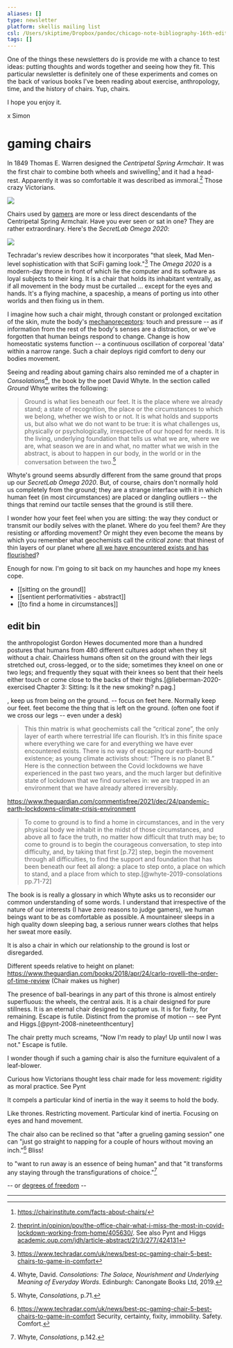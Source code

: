 ```yaml
---
aliases: []
type: newsletter
platform: skellis mailing list
csl: /Users/skiptime/Dropbox/pandoc/chicago-note-bibliography-16th-edition.csl
tags: []
---
```



One of the things these newsletters do is provide me with a chance to test ideas: putting thoughts and words together and seeing how they fit. This particular newsletter is definitely one of these experiments and comes on the back of various books I've been reading about exercise, anthropology, time, and the history of chairs. Yup, chairs.

I hope you enjoy it.

x Simon

# gaming chairs

In 1849 Thomas E. Warren designed the _Centripetal Spring Armchair_. It was the first chair to combine both wheels and swivelling[^warren] and it had a head-rest. Apparently it was so comfortable it was described as immoral.[^jha] Those crazy Victorians.

![](/assets/centripetal.jpg)

Chairs used by [gamers](https://en.wikipedia.org/wiki/Gamer) are more or less direct descendants of the Centripetal Spring Armchair. Have you ever seen or sat in one? They are rather extraordinary. Here's the _SecretLab Omega 2020_:

![](/assets/gaming-chair.jpg)

Techradar's review describes how it incorporates "that sleek, Mad Men-level sophistication with that SciFi gaming look."[^rev1] The _Omega 2020_ is a modern-day throne in front of which lie the computer and its software as loyal subjects to their king. It is a chair that holds its inhabitant ventrally, as if all movement in the body must be curtailed ... except for the eyes and hands. It's a flying machine, a spaceship, a means of porting us into other worlds and then fixing us in them. 

I imagine how such a chair might, through constant or prolonged excitation of the skin, mute the body's [mechanoreceptors](https://en.wikipedia.org/wiki/Mechanoreceptor): touch and pressure -- as if information from the rest of the body's senses are a distraction, or we've forgotten that human beings respond to change. Change is how homeostatic systems function -- a continuous oscillation of corporeal 'data' within a narrow range. Such a chair deploys rigid comfort to deny our bodies movement. 

Seeing and reading about gaming chairs also reminded me of a chapter in  _Consolations_[^dw], the book by the poet David Whyte. In the section called _Ground_ Whyte writes the following: 

> Ground is what lies beneath our feet. It is the place where we already stand; a state of recognition, the place or the circumstances to which we belong, whether we wish to or not. It is what holds and supports us, but also what we do not want to be true: it is what challenges us, physically or psychologically, irrespective of our hoped for needs. It is the living, underlying foundation that tells us what we are, where we are, what season we are in and what, no matter what we wish in the abstract, is about to happen in our body, in the world or in the conversation between the two.[^dw71]

Whyte's ground seems absurdly different from the same ground that props up our _SecretLab Omega 2020_. But, of course, chairs don't normally hold us completely from the ground; they are a strange interface with it in which human feet (in most circumstances) are placed or dangling outliers -- the things that remind our tactile senses that the ground is still there.

I wonder how your feet feel when you are sitting: the way they conduct or transmit our bodily selves with the planet. Where do you feel them? Are they resisting or affording movement? Or might they even become the means by which you remember what geochemists call the _critical zone_: that thinest of thin layers of our planet where [all we have encountered exists and has flourished](https://www.theguardian.com/commentisfree/2021/dec/24/pandemic-earth-lockdowns-climate-crisis-environment)?

Enough for now. I'm going to sit back on my haunches and hope my knees cope. 


- [[sitting on the ground]]
- [[sentient performativities - abstract]]
- [[to find a home in circumstances]]


## edit bin


the anthropologist Gordon Hewes documented more than a hundred postures that humans from 480 different cultures adopt when they sit without a chair. Chairless humans often sit on the ground with their legs stretched out, cross-legged, or to the side; sometimes they kneel on one or two legs; and frequently they squat with their knees so bent that their heels either touch or come close to the backs of their thighs.[@lieberman-2020-exercised Chapter 3: Sitting: Is it the new smoking? n.pag.]

, keep us from being _on_ the ground. -- focus on feet here. Normally keep our feet. feet become the thing that is left on the ground. (often one foot if we cross our legs -- even under a desk)

> This thin matrix is what geochemists call the “critical zone”, the only layer of earth where terrestrial life can flourish. It’s in this finite space where everything we care for and everything we have ever encountered exists. There is no way of escaping our earth-bound existence; as young climate activists shout: “There is no planet B.” Here is the connection between the Covid lockdowns we have experienced in the past two years, and the much larger but definitive state of lockdown that we find ourselves in: we are trapped in an environment that we have already altered irreversibly.

<https://www.theguardian.com/commentisfree/2021/dec/24/pandemic-earth-lockdowns-climate-crisis-environment>


> To come to ground is to find a home in circumstances, and in the very physical body we inhabit in the midst of those circumstances, and above all to face the truth, no matter how difficult that truth may be; to come to ground is to begin the courageous conversation, to step into difficulty, and, by taking that first [p.72] step, begin the movement through all difficulties, to find the support and foundation that has been beneath our feet all along: a place to step onto, a place on which to stand, and a place from which to step.[@whyte-2019-consolations pp.71-72]

The book is is really a glossary in which Whyte asks us to reconsider our common understanding of some words. 
I understand that irrespective of the nature of our interests (I have zero reasons to judge gamers), we human beings want to be as comfortable as possible. A mountaineer sleeps in a high quality down sleeping bag, a serious runner wears clothes that helps her sweat more easily. 

It is also a chair in which our relationship to the ground is lost or disregarded.

Different speeds relative to height on planet: 
https://www.theguardian.com/books/2018/apr/24/carlo-rovelli-the-order-of-time-review (Chair makes us higher)

The presence of ball-bearings in any part of this throne is almost entirely superfluous: the wheels, the central axis. It is a chair designed for pure stillness. It is an eternal chair designed to capture us. It is for fixity, for remaining. Escape is futile. Distinct from the promise of motion -- see Pynt and Higgs.[@pynt-2008-nineteenthcentury]

The chair pretty much screams, "Now I'm ready to play! Up until now I was not." Escape is futile.

I wonder though if such a gaming chair is also the furniture equivalent of a leaf-blower. 

Curious how Victorians thought less chair made for less movement: rigidity as moral practice. See Pynt

It compels a particular kind of inertia in the way it seems to hold the body.

Like thrones. Restricting movement. Particular kind of inertia. Focusing on eyes and hand movement.

The chair also can be reclined so that "after a grueling gaming session" one can "just go straight to napping for a couple of hours without moving an inch."[^rev2] Bliss! 
[^rev2]: <https://www.techradar.com/uk/news/best-pc-gaming-chair-5-best-chairs-to-game-in-comfort>
Security, certainty, fixity, immobility. Safety. Comfort. 

to "want to run away is an essence of being human" and that "it transforms any staying through the transfigurations of choice."[^dw2]

-- or [degrees of freedom](https://www.ifittraining.co.uk/insights/movement-variability-degrees-freedom/) --


---


[^dw]: Whyte, David. _Consolations: The Solace, Nourishment and Underlying Meaning of Everyday Words_. Edinburgh: Canongate Books Ltd, 2019.
[^rev1]: <https://www.techradar.com/uk/news/best-pc-gaming-chair-5-best-chairs-to-game-in-comfort>
[^dw71]: Whyte, _Consolations_, p.71.
[^dw2]: Whyte, _Consolations_, p.142.
[^warren]: <https://chairinstitute.com/facts-about-chairs/>
[^jha]: [theprint.in/opinion/pov/the-office-chair-what-i-miss-the-most-in-covid-lockdown-working-from-home/405630/](https://theprint.in/opinion/pov/the-office-chair-what-i-miss-the-most-in-covid-lockdown-working-from-home/405630/). See also Pynt and Higgs [academic.oup.com/jdh/article-abstract/21/3/277/424131](https://academic.oup.com/jdh/article-abstract/21/3/277/424131)


